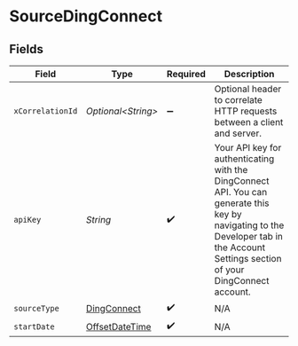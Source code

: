 # SourceDingConnect


## Fields

| Field                                                                                                                                                                               | Type                                                                                                                                                                                | Required                                                                                                                                                                            | Description                                                                                                                                                                         |
| ----------------------------------------------------------------------------------------------------------------------------------------------------------------------------------- | ----------------------------------------------------------------------------------------------------------------------------------------------------------------------------------- | ----------------------------------------------------------------------------------------------------------------------------------------------------------------------------------- | ----------------------------------------------------------------------------------------------------------------------------------------------------------------------------------- |
| `xCorrelationId`                                                                                                                                                                    | *Optional\<String>*                                                                                                                                                                 | :heavy_minus_sign:                                                                                                                                                                  | Optional header to correlate HTTP requests between a client and server.                                                                                                             |
| `apiKey`                                                                                                                                                                            | *String*                                                                                                                                                                            | :heavy_check_mark:                                                                                                                                                                  | Your API key for authenticating with the DingConnect API. You can generate this key by navigating to the Developer tab in the Account Settings section of your DingConnect account. |
| `sourceType`                                                                                                                                                                        | [DingConnect](../../models/shared/DingConnect.md)                                                                                                                                   | :heavy_check_mark:                                                                                                                                                                  | N/A                                                                                                                                                                                 |
| `startDate`                                                                                                                                                                         | [OffsetDateTime](https://docs.oracle.com/javase/8/docs/api/java/time/OffsetDateTime.html)                                                                                           | :heavy_check_mark:                                                                                                                                                                  | N/A                                                                                                                                                                                 |